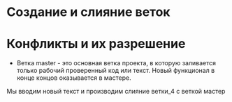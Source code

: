 # Создание и слияние веток

# Конфликты и их разрешение

* Ветка master - это основная ветка проекта, в которую заливается только рабочий проверенный код или текст. Новый функционал в конце концов оказывается в мастере. 










Мы вводим новый текст и производим слияние ветки_4 с веткой мастер
